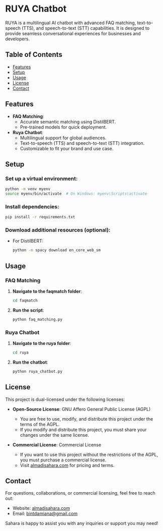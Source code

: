 # RUYA Chatbot

RUYA is a multilingual AI chatbot with advanced FAQ matching, text-to-speech (TTS), and speech-to-text (STT) capabilities. It is designed to provide seamless conversational experiences for businesses and developers.

## Table of Contents
- [Features](#features)
- [Setup](#setup)
- [Usage](#usage)
- [License](#license)
- [Contact](#contact)

## Features
- **FAQ Matching**:
  - Accurate semantic matching using DistilBERT.
  - Pre-trained models for quick deployment.
- **Ruya Chatbot**:
  - Multilingual support for global audiences.
  - Text-to-speech (TTS) and speech-to-text (STT) integration.
  - Customizable to fit your brand and use case.

## Setup
### Set up a virtual environment:
```bash
python -m venv myenv
source myenv/bin/activate  # On Windows: myenv\Scripts\activate
```

### Install dependencies:
```bash
pip install -r requirements.txt
```

### Download additional resources (optional):
- For DistilBERT:
  ```bash
  python -m spacy download en_core_web_sm
  ```

## Usage
### FAQ Matching
1. **Navigate to the faqmatch folder**:
   ```bash
   cd faqmatch
   ```
2. **Run the script**:
   ```bash
   python faq_matching.py
   ```

### Ruya Chatbot
1. **Navigate to the ruya folder**:
   ```bash
   cd ruya
   ```
2. **Run the chatbot**:
   ```bash
   python ruya_chatbot.py
   ```

## License
This project is dual-licensed under the following licenses:

- **Open-Source License**: GNU Affero General Public License (AGPL)
  - You are free to use, modify, and distribute this project under the terms of the AGPL.
  - If you modify and distribute this project, you must share your changes under the same license.

- **Commercial License**: Commercial License
  - If you want to use this project without the restrictions of the AGPL, you must purchase a commercial license.
  - Visit [almadisahara.com](https://almadisahara.com) for pricing and terms.

## Contact
For questions, collaborations, or commercial licensing, feel free to reach out:

- Website: [almadisahara.com](https://almadisahara.com)
- Email: bintdamiana@gmail.com

Sahara is happy to assist you with any inquiries or support you may need!